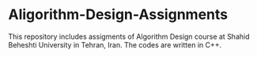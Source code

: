 # Aligorithm-Design-Assignments
This repository includes assigments of Algorithm Design course at Shahid Beheshti University in Tehran, Iran. The codes are written in C++.
